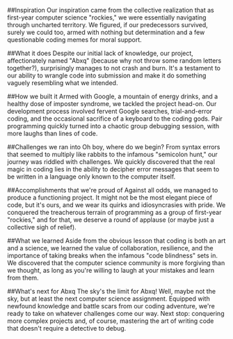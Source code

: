 ##Inspiration
Our inspiration came from the collective realization that as first-year computer science "rockies," we were essentially navigating through uncharted territory. We figured, if our predecessors survived, surely we could too, armed with nothing but determination and a few questionable coding memes for moral support.

##What it does
Despite our initial lack of knowledge, our project, affectionately named "Abxq" (because why not throw some random letters together?), surprisingly manages to not crash and burn. It's a testament to our ability to wrangle code into submission and make it do something vaguely resembling what we intended.

##How we built it
Armed with Google, a mountain of energy drinks, and a healthy dose of imposter syndrome, we tackled the project head-on. Our development process involved fervent Google searches, trial-and-error coding, and the occasional sacrifice of a keyboard to the coding gods. Pair programming quickly turned into a chaotic group debugging session, with more laughs than lines of code.

##Challenges we ran into
Oh boy, where do we begin? From syntax errors that seemed to multiply like rabbits to the infamous "semicolon hunt," our journey was riddled with challenges. We quickly discovered that the real magic in coding lies in the ability to decipher error messages that seem to be written in a language only known to the computer itself.

##Accomplishments that we're proud of
Against all odds, we managed to produce a functioning project. It might not be the most elegant piece of code, but it's ours, and we wear its quirks and idiosyncrasies with pride. We conquered the treacherous terrain of programming as a group of first-year "rockies," and for that, we deserve a round of applause (or maybe just a collective sigh of relief).

##What we learned
Aside from the obvious lesson that coding is both an art and a science, we learned the value of collaboration, resilience, and the importance of taking breaks when the infamous "code blindness" sets in. We discovered that the computer science community is more forgiving than we thought, as long as you're willing to laugh at your mistakes and learn from them.

##What's next for Abxq
The sky's the limit for Abxq! Well, maybe not the sky, but at least the next computer science assignment. Equipped with newfound knowledge and battle scars from our coding adventure, we're ready to take on whatever challenges come our way. Next stop: conquering more complex projects and, of course, mastering the art of writing code that doesn't require a detective to debug.